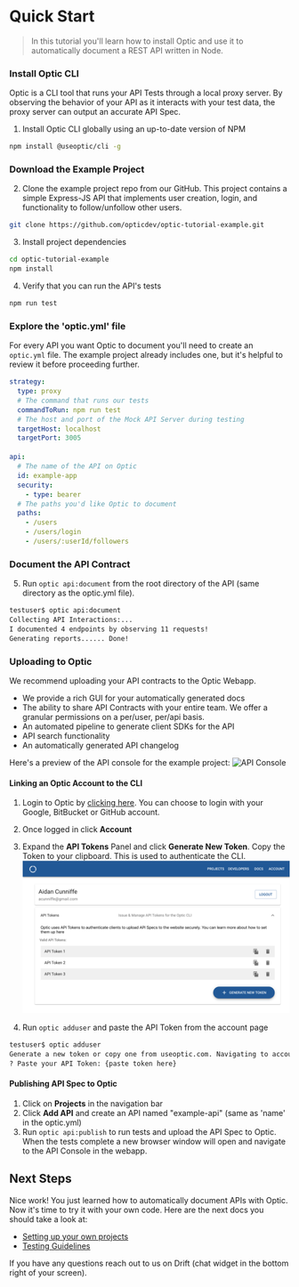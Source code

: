 # Quick Start
> In this tutorial you'll learn how to install Optic and use it to automatically document a REST API written in Node. 

### Install Optic CLI
Optic is a CLI tool that runs your API Tests through a local proxy server. By observing the behavior of your API as it interacts with your test data, the proxy server can output an accurate API Spec.

1. Install Optic CLI globally using an up-to-date version of NPM  
```bash
npm install @useoptic/cli -g
```

### Download the Example Project
2. Clone the example project repo from our GitHub. This project contains a simple Express-JS API that implements user creation, login, and functionality to follow/unfollow other users. 
```bash
git clone https://github.com/opticdev/optic-tutorial-example.git
``` 
3. Install project dependencies
 ```bash
cd optic-tutorial-example
npm install
```

4. Verify that you can run the API's tests
```bash
npm run test
```

### Explore the 'optic.yml' file
For every API you want Optic to document you'll need to create an `optic.yml` file. The example project already includes one, but it's helpful to review it before proceeding further. 

```yaml
strategy:
  type: proxy
  # The command that runs our tests
  commandToRun: npm run test
  # The host and port of the Mock API Server during testing
  targetHost: localhost
  targetPort: 3005

api:
  # The name of the API on Optic
  id: example-app
  security:
    - type: bearer
  # The paths you'd like Optic to document
  paths:
    - /users
    - /users/login
    - /users/:userId/followers

``` 

### Document the API Contract
5. Run `optic api:document` from the root directory of the API (same directory as the optic.yml file).

```bash
testuser$ optic api:document
Collecting API Interactions:...
I documented 4 endpoints by observing 11 requests!
Generating reports...... Done!
``` 

### Uploading to Optic 
We recommend uploading your API contracts to the Optic Webapp. 
- We provide a rich GUI for your automatically generated docs 
- The ability to share API Contracts with your entire team. We offer a granular permissions on a per/user, per/api basis.  
- An automated pipeline to generate client SDKs for the API
- API search functionality 
- An automatically generated API changelog 

Here's a preview of the API console for the example project:
![API Console](https://useoptic.com/static/doc-example-796a9fa2d62ae4d31ecf1388635a1691.png)

#### Linking an Optic Account to the CLI
1. Login to Optic by [clicking here](https://app.useoptic.com/#/login). You can choose to login with your Google, BitBucket or GitHub account. 

2. Once logged in click **Account**
3. Expand the **API Tokens** Panel and click **Generate New Token**. Copy the Token to your clipboard. This is used to authenticate the CLI. 
![Account Token Creation](_images/create-account-token.png)
4. Run `optic adduser` and paste the API Token from the account page 
```bash
testuser$ optic adduser
Generate a new token or copy one from useoptic.com. Navigating to account page now...
? Paste your API Token: {paste token here} 
```

#### Publishing API Spec to Optic
1. Click on **Projects** in the navigation bar
2. Click **Add API** and create an API named "example-api" (same as 'name' in the optic.yml)
3. Run `optic api:publish` to run tests and upload the API Spec to Optic. When the tests complete a new browser window will open and navigate to the API Console in the webapp. 

## Next Steps
Nice work! You just learned how to automatically document APIs with Optic. Now it's time to try it with your own code. Here are the next docs you should take a look at: 

- [Setting up your own projects](/setup/project-setup)
- [Testing Guidelines](/setup/testing-guidelines)

If you have any questions reach out to us on Drift (chat widget in the bottom right of your screen). 
